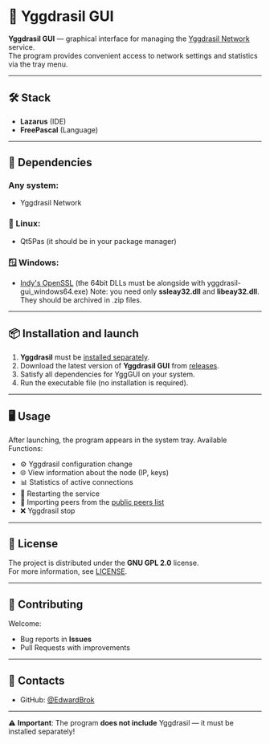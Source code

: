 # 🌳 Yggdrasil GUI

**Yggdrasil GUI** — graphical interface for managing the [Yggdrasil Network](https://yggdrasil-network.github.io/) service.  
The program provides convenient access to network settings and statistics via the tray menu.   

---

## 🛠 Stack
- **Lazarus** (IDE)
- **FreePascal** (Language)  

---

## 📎 Dependencies

### Any system:
- Yggdrasil Network
### 🐧 Linux:
- Qt5Pas (it should be in your package manager)
### 🪟 Windows:
- [Indy's OpenSSL](http://indy.fulgan.com/SSL/) (the 64bit DLLs must be alongside with yggdrasil-gui_windows64.exe)
  Note: you need only **ssleay32.dll** and **libeay32.dll**. They should be archived in .zip files.   

---

## 📦 Installation and launch
1. **Yggdrasil** must be [installed separately](https://yggdrasil-network.github.io/installation.html).  
2. Download the latest version of **Yggdrasil GUI** from [releases](https://github.com/EdwardBrok/yggdrasil-network-gui/releases).
3. Satisfy all dependencies for YggGUI on your system.  
4. Run the executable file (no installation is required).  

---

## 🖥 Usage
After launching, the program appears in the system tray. Available Functions:
- ⚙️ Yggdrasil configuration change  
- 🌐 View information about the node (IP, keys)  
- 📊 Statistics of active connections  
- 🔄 Restarting the service
- 📩 Importing peers from the [public peers list]('https://publicpeers.neilalexander.dev/publicnodes.json')  
- ❌ Yggdrasil stop  

---

## 📜 License
The project is distributed under the **GNU GPL 2.0** license.  
For more information, see [LICENSE](LICENSE).  

---

## 🤝 Contributing
Welcome:  
- Bug reports in **Issues**  
- Pull Requests with improvements  

---

## 📩 Contacts
- GitHub: [@EdwardBrok](https://github.com/EdwardBrok)  

---

⚠️ **Important**: The program **does not include** Yggdrasil — it must be installed separately!
